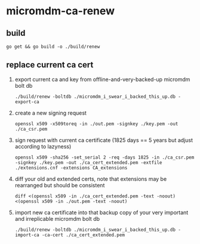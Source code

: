 # micromdm-ca-renew

## build

`go get && go build -o ./build/renew`

## replace current ca cert

1. export current ca and key from offline-and-very-backed-up micromdm bolt db

    `./build/renew -boltdb ./micromdm_i_swear_i_backed_this_up.db -export-ca`

1. create a new signing request

    `openssl x509 -x509toreq -in ./out.pem -signkey ./key.pem -out ./ca_csr.pem`

1. sign request with current ca certificate (1825 days == 5 years but adjust according to lazyness)

    `openssl x509 -sha256 -set_serial 2 -req -days 1825 -in ./ca_csr.pem -signkey ./key.pem -out ./ca_cert_extended.pem -extfile ./extensions.cnf -extensions CA_extensions`

1. diff your old and extended certs, note that extensions may be rearranged but should be consistent

    `diff <(openssl x509 -in ./ca_cert_extended.pem -text -noout) <(openssl x509 -in ./out.pem -text -noout)`

1. import new ca certificate into that backup copy of your very important and irreplicable micromdm bolt db

    `./build/renew -boltdb ./micromdm_i_swear_i_backed_this_up.db -import-ca -ca-cert ./ca_cert_extended.pem`

